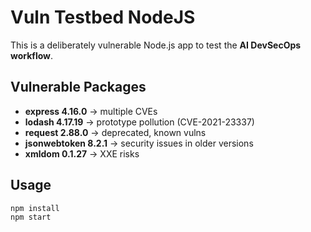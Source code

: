 # Vuln Testbed NodeJS

This is a deliberately vulnerable Node.js app to test the **AI DevSecOps workflow**.

## Vulnerable Packages
- **express 4.16.0** → multiple CVEs
- **lodash 4.17.19** → prototype pollution (CVE-2021-23337)
- **request 2.88.0** → deprecated, known vulns
- **jsonwebtoken 8.2.1** → security issues in older versions
- **xmldom 0.1.27** → XXE risks

## Usage
```bash
npm install
npm start
